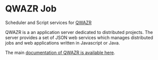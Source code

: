 QWAZR Job
=========

Scheduler and Script services for [QWAZR](https://www.qwazr.com)

QWAZR is a an application server dedicated to distributed projects.
The server provides a set of JSON web services which manages distributed jobs and
web applications written in Javascript or Java.

The main [documentation of QWAZR is available here](https://github.com/qwazr/QWAZR/wiki).
